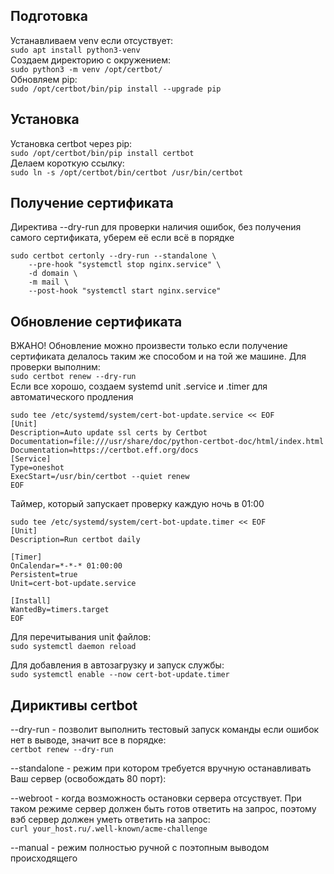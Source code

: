 <!--Подготовка-->
## Подготовка
Устанавливаем venv если отсуствует: \
```sudo apt install python3-venv``` \
Создаем директорию с окружением: \
```sudo python3 -m venv /opt/certbot/``` \
Обновляем pip: \
```sudo /opt/certbot/bin/pip install --upgrade pip``` 
<!--Установка-->
## Установка 
Установка certbot через pip: \
```sudo /opt/certbot/bin/pip install certbot``` \
Делаем короткую ссылку: \
```sudo ln -s /opt/certbot/bin/certbot /usr/bin/certbot```
<!--Получение сертификата-->
## Получение сертификата 
Директива --dry-run для проверки наличия ошибок, без получения самого сертификата, уберем её если всё в порядке
```
sudo certbot certonly --dry-run --standalone \
    --pre-hook "systemctl stop nginx.service" \
    -d domain \
    -m mail \
    --post-hook "systemctl start nginx.service"
```

<!--Обновление сертификата-->
## Обновление сертификата
ВЖАНО! Обновление можно произвести только если получение сертификата делалось таким же способом и на той же машине.
Для проверки выполним: \
```sudo certbot renew --dry-run``` \
 Если все хорошо, создаем systemd unit .service и .timer для автоматического продления 
```
sudo tee /etc/systemd/system/cert-bot-update.service << EOF
[Unit]
Description=Auto update ssl certs by Certbot
Documentation=file:///usr/share/doc/python-certbot-doc/html/index.html
Documentation=https://certbot.eff.org/docs
[Service]
Type=oneshot
ExecStart=/usr/bin/certbot --quiet renew
EOF
```
Таймер, который запускает проверку каждую ночь в 01:00 
```
sudo tee /etc/systemd/system/cert-bot-update.timer << EOF
[Unit]
Description=Run certbot daily

[Timer]
OnCalendar=*-*-* 01:00:00
Persistent=true
Unit=cert-bot-update.service

[Install]
WantedBy=timers.target
EOF
```
Для перечитывания unit файлов: \
```sudo systemctl daemon reload```

Для добавления в автозагрузку и запуск службы: \
```sudo systemctl enable --now cert-bot-update.timer```

<!--Дериктивы certbot-->
## Дириктивы certbot 
--dry-run - позволит выполнить тестовый запуск команды если ошибок нет в выводе, значит все в порядке: \
```certbot renew --dry-run```

--standalone - режим при котором требуется вручную останавливать Ваш сервер (освобождать 80 порт):

--webroot - когда возможность остановки сервера отсуствует. При таком режиме сервер должен быть готов ответить на запрос, поэтому вэб сервер должен уметь ответить на запрос: \
```curl your_host.ru/.well-known/acme-challenge```

--manual - режим полностью ручной с поэтопным выводом происходящего
